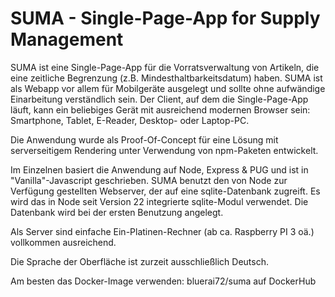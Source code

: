 # SUMA - Single-Page-App for Supply Management

SUMA ist eine Single-Page-App für die Vorratsverwaltung von Artikeln, die eine zeitliche Begrenzung (z.B. Mindesthaltbarkeitsdatum) haben. SUMA ist als Webapp vor allem für Mobilgeräte ausgelegt und sollte ohne aufwändige Einarbeitung verständlich sein. Der Client, auf dem die Single-Page-App läuft, kann ein beliebiges Gerät mit ausreichend modernen Browser sein: Smartphone, Tablet, E-Reader, Desktop- oder Laptop-PC.

Die Anwendung wurde als Proof-Of-Concept für eine Lösung mit serverseitigem Rendering unter Verwendung von npm-Paketen entwickelt.

Im Einzelnen basiert die Anwendung auf Node, Express & PUG und ist in "Vanilla"-Javascript geschrieben. SUMA benutzt den von Node zur Verfügung gestellten Webserver, der auf eine sqlite-Datenbank zugreift. Es wird das in Node seit Version 22 integrierte sqlite-Modul verwendet. Die Datenbank wird bei der ersten Benutzung angelegt.

Als Server sind einfache Ein-Platinen-Rechner (ab ca. Raspberry PI 3 oä.) vollkommen ausreichend.

Die Sprache der Oberfläche ist zurzeit ausschließlich Deutsch.

Am besten das Docker-Image verwenden: bluerai72/suma auf DockerHub
 
